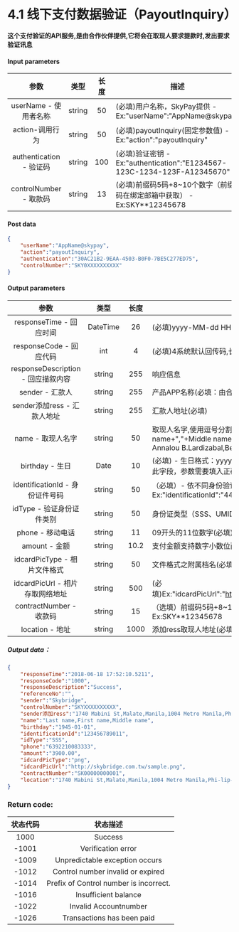 # 4.1 线下支付数据验证（PayoutInquiry）
**这个支付验证的API服务,是由合作伙伴提供,它将会在取现人要求提款时,发出要求验证讯息**

#### Input parameters
| 参数                        |    类型     | 长度    |描述|
| :-------------------------: | :-----------: |:-----:|--------------------------------|   
|userName - 使用者名称|string|50|(必填)用户名称，SkyPay提供 - Ex:"userName":"AppName@skypay"|
|action-调用行为|string|50|(必填)payoutInquiry(固定参数值) - Ex:"action":"payoutInquiry"|
|authentication  - 验证码|string |100|(必填)验证密钥 - Ex:"authentication":"E1234567-123C-1234-123F-A12345670"|
|controlNumber - 取款码|string|13|(必填)前缀码5码+8~10个数字（前缀码在绑定邮箱中获取） - Ex:SKY**12345678|
#### Post data

```json
{
    "userName":"AppName@skypay",
    "action":"payoutInquiry",
    "authentication":"30AC21B2-9EAA-4503-B0F0-7BE5C277ED75",
    "controlNumber":"SKY0XXXXXXXXXX"
}
```

#### Output parameters
| 参数                        |    类型     | 长度    |描述|
| :-------------------------: | :-----------: |:-----:|--------------------------------|   
|responseTime - 回应时间|DateTime|26|(必填)yyyy-MM-dd HH:mm:ss.SSSS|
|responseCode - 回应代码|int|4|(必填)4系统默认回传码,长度为4的数字,标准参考回传码定义,|
|responseDescription - 回应描叙内容|string|255|响应信息|
|sender - 汇款人|string|255|产品APP名称(必填：由合作伙伴设计) - Ex:"sender":"APP NAME"|
|sender添加ress - 汇款人地址|string|255|汇款人地址(必填)|
|name - 取现人名字|string |50|取现人名字,使用逗号分割。(必填)  - Last name+","+First name+","+Middle name+","+Suffix - Ex:"name":"Lardizabal,Mary Annalou B.Lardizabal,Berja,|
|birthday - 生日|Date|10|(必填) - 生日格式：yyyy-MM-dd - Ex:"birthday":"1991-10-02" -  写入此字段，参数需要填入正确格式|
|identificationId - 身份证件号码|string|50|（必填）- 依不同身份验证方式,持有证件编号 - Ex:"identificationId":"442301922000"|
|idType - 验证身份证件类别|string|50|身份证类型（SSS、UMID、驾驶执照、TIN…）“idType”：“TIN”（必填）|
|phone - 移动电话|string|11|09开头的11位数字(必填)  - Ex:"phone":"09270348095"|
|amount - 金额|string|10.2|支付金额支持数字小数位两位(必填) -  ex:"amount":3400.00|
|idcardPicType - 相片文件格式|string|50|文件格式之附属档名(必填) - Ex:"idcardPicType":"jpg"|
|idcardPicUrl - 相片存取网络地址|string |500|(必填)Ex:"idcardPicUrl":"https://aaa.s3.amazonaws.com/uploadfile/12334"|
|contractNumber - 收款码|string|15|（选填）前缀码5码+8~10个数字（前缀码在绑定邮箱中获取） - Ex:SKY**12345678|
|location - 地址|string |1000|添加ress取现人地址(必填)|

##### Output data：
```json 
{
    "responseTime":"2018-06-18 17:52:10.5211",
    "responseCode":"1000",
    "responseDescription":"Success",
    "referenceNo":"",
    "sender":"Skybridge",
    "controlNumber":"SKYXXXXXXXXXX",
    "sender添加ress":"1740 Mabini St,Malate,Manila,1004 Metro Manila,Phi-lip-pin",
    "name":"Last name,First name,Middle name",
    "birthday":"1945-01-01",
    "identificationId":"123456789011",
    "idType":"SSS",
    "phone":"6392210083333",
    "amount":"3900.00",
    "idcardPicType":"png",
    "idcardPicUrl":"http://skybridge.com.tw/sample.png",
    "contractNumber":"SK00000000001",
    "location":"1740 Mabini St,Malate,Manila,1004 Metro Manila,Phi-lip-pin"
}
```

### Return code:

| 状态代码                        |   状态描述    | 
| :-------------------------: | :-----------: |
|1000 |Success|
|-1001|Verification error|
|-1009|Unpredictable exception occurs|
|-1012|Control number invalid or expired|
|-1014|Prefix of Control number is incorrect.|
|-1016|Insufficient balance|
|-1022|Invalid Accountnumber|
|-1026|Transactions has been paid|



